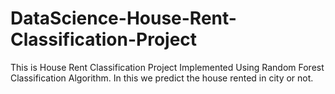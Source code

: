 # DataScience-House-Rent-Classification-Project
This is House Rent Classification Project Implemented Using Random Forest Classification Algorithm. In this we predict the house rented in city or not.
